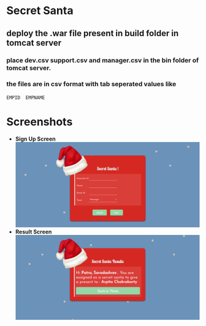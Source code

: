 # Secret Santa

## deploy the .war file present in build folder in tomcat server

### place dev.csv support.csv and manager.csv in the bin folder of tomcat server.
### the files are in csv format with tab seperated values like 
	EMPID  EMPNAME

# Screenshots
  - **Sign Up Screen**
    ![Signup](https://raw.githubusercontent.com/saradapatra92/secret-santa/master/build/santa-1.png "Sign up")
  - **Result Screen**
    ![Result](https://raw.githubusercontent.com/saradapatra92/secret-santa/master/build/santa-2.png "Result Screen")
